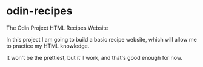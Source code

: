 # odin-recipes
The Odin Project HTML Recipes Website

In this project I am going to build a basic recipe website, which will allow me to practice my HTML knowledge.

It won't be the prettiest, but it'll work, and that's good enough for now.